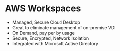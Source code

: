 # AWS Workspaces

* Managed, Secure Cloud Desktop
* Great to eliminate management of on-premise VDI
* On Demand, pay per by usage
* Secure, Encrypted, Network Isolation
* Integrated with Microsoft Active Directory

